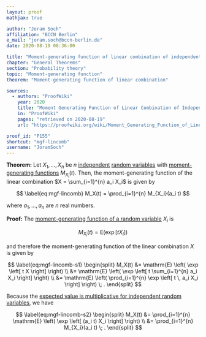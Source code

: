 ```yaml
---
layout: proof
mathjax: true

author: "Joram Soch"
affiliation: "BCCN Berlin"
e_mail: "joram.soch@bccn-berlin.de"
date: 2020-08-19 08:36:00

title: "Moment-generating function of linear combination of independent random variables"
chapter: "General Theorems"
section: "Probability theory"
topic: "Moment-generating function"
theorem: "Moment-generating function of linear combination"

sources:
  - authors: "ProofWiki"
    year: 2020
    title: "Moment Generating Function of Linear Combination of Independent Random Variables"
    in: "ProofWiki"
    pages: "retrieved on 2020-08-19"
    url: "https://proofwiki.org/wiki/Moment_Generating_Function_of_Linear_Combination_of_Independent_Random_Variables"

proof_id: "P155"
shortcut: "mgf-lincomb"
username: "JoramSoch"
---
```



**Theorem:** Let $X_1, \ldots, X_n$ be $n$ [independent](/D/ind) [random variables](/D/rvar) with [moment-generating functions](/D/mgf) $M_{X_i}(t)$. Then, the moment-generating function of the linear combination $X = \sum_{i=1}^{n} a_i X_i$ is given by

$$ \label{eq:mgf-lincomb}
M_X(t) = \prod_{i=1}^{n} M_{X_i}(a_i t)
$$

where $a_1, \ldots, a_n$ are $n$ real numbers.


**Proof:** The [moment-generating function of a random variable](/D/mgf) $X_i$ is

$$ \label{eq:mfg}
M_{X_i}(t) = \mathrm{E} \left( \exp \left[ t X_i \right] \right)
$$

and therefore the moment-generating function of the linear combination $X$ is given by

$$ \label{eq:mgf-lincomb-s1}
\begin{split}
M_X(t) &= \mathrm{E} \left( \exp \left[ t X \right] \right) \\
&= \mathrm{E} \left( \exp \left[ t \sum_{i=1}^{n} a_i X_i \right] \right) \\
&= \mathrm{E} \left( \prod_{i=1}^{n} \exp \left[ t \, a_i X_i \right] \right) \; .
\end{split}
$$

Because the [expected value is multiplicative for independent random variables](/P/mean-mult), we have

$$ \label{eq:mgf-lincomb-s2}
\begin{split}
M_X(t) &= \prod_{i=1}^{n} \mathrm{E} \left( \exp \left[ (a_i t) X_i \right] \right) \\
&= \prod_{i=1}^{n} M_{X_i}(a_i t) \; .
\end{split}
$$
